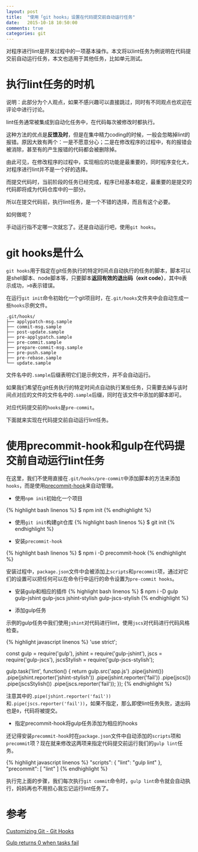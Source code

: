 ```yaml
---
layout: post
title:  "使用「git hooks」设置在代码提交前自动运行任务"
date:   2015-10-18 10:50:00
comments: true
categories: git
---
```


对程序进行lint是开发过程中的一项基本操作。本文将以lint任务为例说明在代码提交前自动运行任务，本文也适用于其他任务，比如单元测试。

# 执行lint任务的时机
说明：此部分为个人观点，如果不感兴趣可以直接跳过，同时有不同观点也欢迎在评论中进行讨论。

lint任务通常被集成到自动化任务中，在代码每次被修改时都执行。

这种方法的优点是**反馈及时**，但是在集中精力coding的时候，一般会忽略掉lint的报错。原因大致有两个：一是不愿意分心；二是在修改程序的过程中，有的报错会被消除，甚至有的产生报错的代码都会被删除掉。

由此可见，在修改程序的过程中，实现相应的功能是最重要的，同时程序变化大，对程序进行lint并不是一个好的选择。

而提交代码时，当前阶段的任务已经完成，程序已经基本稳定，最重要的是提交的代码即将成为代码仓库中的一部分。

所以在提交代码前，执行lint任务，是一个不错的选择，而且有这个必要。

如何做呢？

手动运行指不定哪一次就忘了。还是自动运行吧，使用`git hooks`。

# git hooks是什么
`git hooks`用于指定在git任务执行的特定时间点自动执行的任务的脚本，脚本可以是shell脚本、node脚本等，只要脚本**返回有效的退出码（exit code）**，其中`0`表示成功，`>0`表示错误。

在运行`git init`命令初始化一个git项目时，在`.git/hooks`文件夹中会自动生成一些`hooks`示例文件。

    .git/hooks/
    ├── applypatch-msg.sample
    ├── commit-msg.sample
    ├── post-update.sample
    ├── pre-applypatch.sample
    ├── pre-commit.sample
    ├── prepare-commit-msg.sample
    ├── pre-push.sample
    ├── pre-rebase.sample
    └── update.sample

文件名中的`.sample`后缀表明它们是示例文件，并不会自动运行。

如果我们希望在git任务执行的特定时间点自动执行某些任务，只需要去掉与该时间点对应的文件的文件名中的`.sample`后缀，同时在该文件中添加的脚本即可。

对应代码提交前的`hooks`是`pre-commit`。

下面就来实现在代码提交前自动运行lint任务。

# 使用precommit-hook和gulp在代码提交前自动运行lint任务
在这里，我们不使用直接在`.git/hooks/pre-commit`中添加脚本的方法来添加`hooks`，而是使用[precommit-hook](https://github.com/nlf/precommit-hook)来自动管理。

+ 使用`npm init`初始化一个项目

{% highlight bash linenos %}
$ npm init
{% endhighlight %}

+ 使用`git init`构建git仓库
{% highlight bash linenos %}
$ git init
{% endhighlight %}

+ 安装`precommit-hook`

{% highlight bash linenos %}
$ npm i -D precommit-hook
{% endhighlight %}

安装过程中，`package.json`文件中会被添加上`scripts`和`precommit`项，通过对它们的设置可以把任何可以在命令行中运行的命令设置为`pre-commit hooks`。

+ 安装gulp和相应的插件
{% highlight bash linenos %}
$ npm i -D gulp gulp-jshint gulp-jscs jshint-stylish gulp-jscs-stylish
{% endhighlight %}

+ 添加gulp任务

示例的gulp任务中我们使用`jshint`对代码进行lint，使用`jscs`对代码进行代码风格检查。

{% highlight javascript linenos %}
'use strict';

const gulp = require('gulp'),
      jshint = require('gulp-jshint'),
      jscs = require('gulp-jscs'),
      jscsStylish = require('gulp-jscs-stylish');

gulp.task('lint', function() {
  return gulp.src('app.js')
    .pipe(jshint())
    .pipe(jshint.reporter('jshint-stylish'))
    .pipe(jshint.reporter('fail'))
    .pipe(jscs())
    .pipe(jscsStylish())
    .pipe(jscs.reporter('fail'));
});
{% endhighlight %}

注意其中的`.pipe(jshint.reporter('fail'))`和`.pipe(jscs.reporter('fail'))`，如果不指定，那么即使lint任务失败，退出码也是`0`，代码将被提交。

+ 指定precommit-hook将gulp任务添加为相应的hooks

还记得安装`precommit-hook`时在`package.json`文件中自动添加的`scripts`项和`precommit`项？现在就来修改这两项来指定代码提交前运行我们的`gulp lint`任务。

{% highlight javascript linenos %}
"scripts": {
  "lint": "gulp lint"
},
"precommit": [
  "lint"
]
{% endhighlight %}

执行完上面的步骤，我们每次执行`git commit`命令时，`gulp lint`命令就会自动执行，妈妈再也不用担心我忘记运行lint任务了。

# 参考
[Customizing Git - Git Hooks](https://git-scm.com/book/en/v2/Customizing-Git-Git-Hooks)

[Gulp returns 0 when tasks fail](http://stackoverflow.com/questions/21688613/gulp-returns-0-when-tasks-fail)
